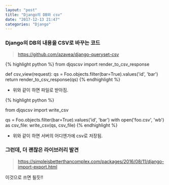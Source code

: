 ```yaml
---
layout: "post"
title: "Django의 DB와 csv"
date: "2017-12-13 21:47"
categories: "Django"
---
```


### Django의 DB의 내용을 CSV로 바꾸는 코드

> https://github.com/azavea/django-queryset-csv

{% highlight python %}
from djqscsv import render_to_csv_response

def csv_view(request):
  qs = Foo.objects.filter(bar=True).values('id', 'bar')
  return render_to_csv_response(qs)
{% endhighlight %}
- 위와 같이 하면 파일로 받아짐.


{% highlight python %}

from djqscsv import write_csv

qs = Foo.objects.filter(bar=True).values('id', 'bar')
with open('foo.csv', 'wb') as csv_file:
  write_csv(qs, csv_file)
{% endhighlight %}
- 위와 같이 하면 서버의 어디엔가에 csv로 저장됨.

### 그런데, 더 괜찮은 라이브러리 발견
> https://simpleisbetterthancomplex.com/packages/2016/08/11/django-import-export.html

이것으로 쓰면 될듯!!
